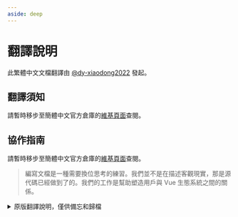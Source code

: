 ```yaml
---
aside: deep
---
```


# 翻譯說明

此繁體中文文檔翻譯由 [@dy-xiaodong2022](https://github.com/dy-xiaodong2022/) 發起。

## 翻譯須知

請暫時移步至簡體中文官方倉庫的[維基頁面](https://github.com/vuejs-translations/docs-zh-cn/wiki/%E7%BF%BB%E8%AF%91%E9%A1%BB%E7%9F%A5)查閱。

## 協作指南

請暫時移步至簡體中文官方倉庫的[維基頁面](https://github.com/vuejs-translations/docs-zh-cn/wiki/%E5%8D%8F%E4%BD%9C%E6%8C%87%E5%8D%97)查閱。

> 編寫文檔是一種需要換位思考的練習。我們並不是在描述客觀現實，那是源代碼已經做到了的。我們的工作是幫助塑造用戶與 Vue 生態系統之間的關係。

<details>
<summary>原版翻譯說明，僅供備忘和歸檔</summary>

## 基本原則

翻譯工作追求的無外乎 “信、達、雅” 三個字，因此我們總結了以下原則：

1. **忠實原文，通俗易懂**，保證正確是最基本的要求。此外，還應該儘可能將一些特定概念降維，使得入門級讀者也能夠流暢閱讀。

2. **中文詞彙優先，特殊概念次之**：要儘可能地將文檔中的英語單詞譯作讀者好理解的詞彙。

   同時用詞應儘可能地從前端開發領域已有的詞彙中衍生。我們認為作為 Vue 文檔的譯者應承擔這樣一種職責：避免創建一套獨立於標準 JavaScript 環境之外、Vue 專屬的語境。

   但也有例外的情況，某些英文單詞我們傾向於選擇不翻譯、用原詞。開發者常常與一部分英語單詞打交道，許多英語單詞甚至作為了開發框架或操作系統的專有名詞，直接拋出這個單詞也的確能夠幫助用戶更好的理解、鎖定所講的是什麼概念。

3. **更符合中文的表述方式**：我們必須正視英語和中文本身的差異與不同，由於表達方式和語法結構的區別，常常一個結構複雜的多重定語從句很難逐字逐詞地直譯成中文，翻譯出的句子應符合母語者的敘述習慣，即儘可能避免英語式的倒裝（哪怕講述方式與作者原文有較大區別），表述儘可能口語化。最好的方式應該是將視線從單個句子中移出來，結合上下文先進行理解再用中文的習慣性表達將其重新複述出來。

## 格式規範

### 提交規範

可以參考 [這個網站](https://www.conventionalcommits.org/) 瞭解提交信息的既定書寫格式：

```text
<type>(<scope>): <subject>
^-------------^  ^-------^
|                |
|                +-> 主題。總結 commit 內容，用現在時書寫。
|
+-------> 目的: chore, docs, feat, fix, refactor, style, 或 test。<scope> 為可選項。

// 以下是 body 部分，這部分是可選的：
  hash: (對應到官方英文文檔的某次更新 commit hash)
  time: (由 `new Date().toLocaleString()` 生成的時間戳)
```

- 如果你貢獻提交的目的並不是與官方英文文檔同步內容相關，為 `chore` 或其他類型，body 部分可以省略。
- body 部分的信息只是為了在特定情況下方便溯源。

#### 釋義

- feat: (新功能，面向用戶)
- fix: (bug 修復，面向用戶)
- docs: (編輯文檔)
- style: (格式，如全角半角；對生產環境沒有影響)
- refactor: (例如重命名變量)
- test: (加入缺少的測試，對生產環境沒有影響)
- chore: (更新依賴等，對生產環境沒有影響)

### 文檔格式規範

#### 譯註寫法

1. 在原文需要加譯者注的位置添加角標：

```html
... <sup>[[1]](#footnote-1)</sup> ... <sup>[[2]](#footnote-2)</sup> ...
```

2. 在文章最末尾加入譯者注的內容，格式如下：

```html
<small>
  __譯者注__
  <a id="footnote-1"></a>[1] ... <a id="footnote-2"></a>[2] ...
  <a id="footnote-3"></a>[3] ...
</small>
```

#### 標點符號

- 逗號、句號、分號、冒號、歎號、問號，統一使用全角字符：，。；：！？
- 破折號使用：——
- 引號統一使用 “ ” 和 ‘ ’
- 括號統一使用全角括號 （）
- 非註釋部分的代碼除外，保留英文標點符號。

#### 內聯代碼或代碼關鍵字

- 務必用反引號（即英文輸入法下，按鍵盤上 Tab 鍵上方的那個鍵）將內容括起來。
- 包括代碼註釋中出現代碼或代碼關鍵字時，也要括起來。

#### 空格的使用

- 英文單詞和英文單詞之間要有一個空格
  `something in English`

- 中文和英文單詞之間要有一個空格
  `中文當中有 something 是英文`

- 英文單詞和標點符號之間沒有空格
  `這裡是一句中文，something 又是英文`

#### 鏈接、斜體、粗體與行內代碼等

對於 Markdown 中上述的行內簡單樣式，為了保證 Vitepress 中良好的渲染效果，我們提倡在文檔中使用如下的格式：

```markdown
<!-- 鏈接 -->

這是一個 [鏈接](https://github.com/vitejs/vite) 指向 Vite 官方倉庫

<!-- 加粗 -->

這是一個 **加粗** 的文字

<!-- 斜體 -->

這是一個 _斜體_ 的文字 <!-- Good -->
這是一個 _斜體_ 的文字 <!-- 不推薦，盡在下劃線效果不可用時作為替代使用 -->

<!-- 行內代碼 -->

這是一個 `code` 行內代碼
假如後面就是標點符號 `code`：
```

你可能已經注意到，默認情況下，在兩端我們都加上了空格。

**此處的某些規則可能暫時和舊有的 [Vue.js 中文文檔的風格](https://github.com/vuejs/cn.vuejs.org/wiki) 不太一致**，如果你曾參與過 Vue 中文文檔相關工作，可能與你的習慣有一定區別。

這是為了保證文檔視圖中不會出現字符靠太近而黏合的問題。

關於文檔中的鏈接，針對以下兩種 Markdown 書寫：

```markdown
<!-- 鏈接前後帶空格  -->

Vite 支持了一套 [通用插件 API](./api-plugin) 擴展了 Rollup 的插件接口

<!-- 鏈接前後不帶空格 -->

Vite 支持了一套[通用插件 API](./api-plugin)擴展了 Rollup 的插件接口
```

Vitepress 和 Vuepress 中對以上兩種寫法的渲染視覺效果為：

**鏈接前後帶空格**

![鏈接前後帶空格](/images/link-with-around-spaces.png)

**鏈接前後不帶空格**

![鏈接前後不帶空格](/images/link-without-around-spaces.png)

不帶空格的形式 與 帶空格相比，沒有那麼突出。

同樣這類情況還包括 Markdown 中的斜體字：

```markdown
這是一個_斜體_嘗試 <!-- Vitepress 和 Vuepress 中無效！  -->

這是一個*斜體*嘗試 <!-- 前後無空格 -->

這是一個 *斜體* 嘗試 <!-- 前後有空格 -->
```

下面是效果，不帶空格的情況看上去中文字體的筆畫之間會接在一起，變得很擁擠，觀感較差。

![斜體嘗試](/images/italic-demo.png)

#### 關於加粗和斜體格式的約定

根據 [GitHub Flavored Markdown Spec](https://github.github.com/gfm/#emphasis-and-strong-emphasis)，用成對的星號或下劃線都可以用來代表加粗或斜體，但是使用下劃線的時候存在更多的特殊條件限制，例如：

> `5*6*78` → `<p>5<em>6</em>78</p>` https://github.github.com/gfm/#example-346
>
> `5_6_78` → `<p>5_6_78</p>` https://github.github.com/gfm/#example-351

經過討論，考慮到 GFM 的規範以及中文的特殊情況，決定：

- 中文翻譯統一使用星號來標註加粗和斜體，而不是使用下劃線，同時尊重英文版自身的用法。
- 仍然不能正確渲染的地方，允許適當調整包含或不包含加粗或斜體部分兩側的標點符號。參見 [這個例子](https://github.com/vuejs/composition-api-rfc/pull/30/files)。
- 仍然不能正確渲染的地方，手動使用 `<strong>` 或 `<em>` 標記。

## 術語翻譯參考

| 英文 | 建議翻譯 | 備註 |
| --- | --- | --- |
| property | 屬性 | 組件的屬性（數據、計算屬性等） |
| attribute | _不翻譯_ | 特指 HTML 元素上的屬性 |
| getter | _一般不翻譯_ | 計算屬性中作計算函數 |
| setter | _一般不翻譯_ | 計算屬性中作設置函數 |
| prop | _不翻譯_ | |
| ref | _不翻譯_ | |
| feature/functionality | 功能 | |
| directive | 指令 | |
| mixin | 混入 | |
| listen/listener | 監聽/監聽器 | |
| observe/observer | 偵聽/偵聽器 | |
| watch/watcher | 偵聽/偵聽器 | |
| normalize (HTML code, ...) | 規範化 | |
| standardize | 標準化 | |
| fire/trigger (事件) | 觸發 | |
| emit (某個值或事件) | 拋出 | |
| queue (v.) | 把……加入隊列 | |
| workaround (n.) | 變通辦法 | |
| workaround (v.) | 繞過 | |
| convention | 約定 | |
| parse | 解析 | |
| stringify | 字符串化 | |
| side effect | 副作用 | |
| declarative | 聲明式 | |
| imperative | 命令式 | |
| handler | 處理函數 | |
| you | 你 (而不用 “您”) | |
| computed | 計算屬性 | |
| computed property | 計算屬性 | |
| guard | 守衛 | |
| hook | 鉤子 | |
| selector | 選擇器 | |
| truthy | 真值 | 需加 MDN 的解釋作為譯註 |
| falsy | 假值 | 需加 MDN 的解釋作為譯註 |
| mutate/mutation | 變更 | |
| immutable | 不可變 | |
| mutable | 可變 | |

- MDN - `truthy` → https://developer.mozilla.org/en-US/docs/Glossary/Truthy
- MDN - `falsy` → https://developer.mozilla.org/en-US/docs/Glossary/Falsy

## 工作流

### 更新內容同步策略

此中文文檔由 [印記中文](https://docschina.org/) 團隊進行翻譯，它們也是 Vite 官方中文文檔背後的翻譯維護團隊。

[QC-L](https://github.com/QC-L) 曾在 Vue 文檔的討論區提出過這套 [中英文檔同步工作流](https://github.com/vuejs/docs-next-zh-cn/discussions/522#discussioncomment-779521)，這也是 Vite 官方中文文檔正在使用的一套工作流。

- 保留英文文檔的原始 commit 記錄，以保證可以對後續的更新進行再翻譯、合併
- 由於 Vue 文檔以 Markdown 書寫，每一行成一個自然段。因此在 Markdown 文檔中原則上應該保證中英文行號一一對應，以保證後續更新時位置不發生錯亂
- 由機器人每日定時從英文文檔倉庫同步新的提交，並生成 Pull Request 交由翻譯團隊 Review、翻譯並最終合入中文文檔

### 錨點鏈接的統一化

:::tip 插件支持
我們提供了一個包含此項功能的 [Vue 官方文檔翻譯助手插件](https://marketplace.visualstudio.com/items?itemName=shenqingchuan.vue-docs-tr-helper)，你可以在 VSCode 中安裝，並遵照 README 的指引來使用。
:::

在 Markdown 文檔中 `[title](link)` 形式的鏈接非常常用，而 Vue 文檔中大量使用了這一語法，用來作章節的跳轉。

鏈接中有時還會帶有錨點（以 `#` 作前綴）用來定位到頁面的對應位置，例如 `[props 大小寫格式](/guide/components/props.html#prop-name-casing)`。

但是在 VitePress 中，由於錨點是對應 Markdown 內容中的 “標題行” 的，因此若改動了英文內容的標題行，別處引用此處的錨點就是失效了：

```markdown
<!-- 英文文檔中該標題行為 -->

## Props name casing

<!-- 中文文檔將標題翻譯為 -->

## Props 大小寫格式

<!-- 此時這個鏈接在頁面上無法正常跳轉 -->

[props 大小寫格式](/guide/components/props.html#prop-name-casing)
```

若將鏈接中的錨點也改為中文內容的確可以暫時解決問題，但若後續該標題有改動，又需要修改所有引用了該錨點的地方，可維護性較差。

因此我們提供了一種特殊的錨點標記：

```markdown
<!-- 標記的內容就是原來的錨點 -->

## Props 大小寫格式 {#props-name-casing}
```

我們會為 VitePress 提供處理這個標記的邏輯，保證它不會在頁面上顯示出來。

但也有需要注意的例外情況：若按上面的方式為一篇文章的所有標題行都生成了標記，但文章中出現了兩個相同的標記，例如 “類和 CSS 樣式” 章節中的 “綁定對象” 小節，可以為其加上數字標記，保證其在文章中的唯一性。

此外，由於文章的總標題也被加上了錨點標記，導致在開發環境下，瀏覽器的標籤頁上會看到標記。但在構建發佈時，我們運行了一個腳本，為文檔的 frontmatter 中添加了不含標記的 `title`，因此讀者將不會看到該標記。

</details>

<!-- zhlint disabled -->

